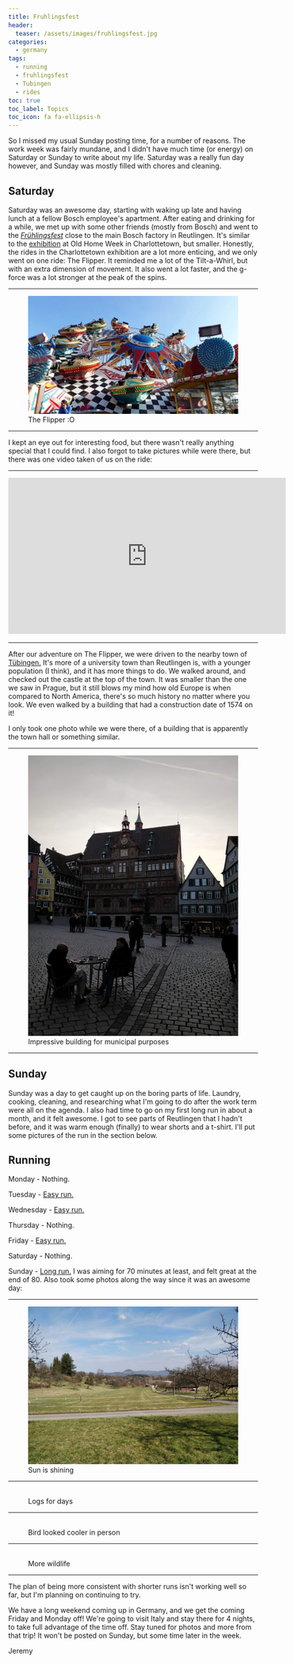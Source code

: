 ```yaml
---
title: Fruhlingsfest
header:
  teaser: /assets/images/fruhlingsfest.jpg
categories:
  - germany
tags:
  - running
  - fruhlingsfest
  - Tubingen
  - rides
toc: true
toc_label: Topics
toc_icon: fa fa-ellipsis-h
---
```


So I missed my usual Sunday posting time, for a number of reasons. The work week was fairly mundane, and I didn't have much time (or energy) on Saturday or Sunday to write about my life. Saturday was a really fun day however, and Sunday was mostly filled with  chores and cleaning.

## Saturday

Saturday was an awesome day, starting with waking up late and having lunch at a fellow Bosch employee's apartment. After eating and drinking for a while, we met up with some other friends (mostly from Bosch) and went to the [_Frühlingsfest_](https://de-de.facebook.com/reutlinger.fruehlingsfest/) close to the main Bosch factory in Reutlingen. It's similar to the [exhibition](http://oldhomeweekpei.com/lineup/midway/) at Old Home Week in Charlottetown, but smaller. Honestly, the rides in the Charlottetown exhibition are a lot more enticing, and we only went on one ride: The Flipper. It reminded me a lot of the Tilt-a-Whirl, but with an extra dimension of movement. It also went a lot faster, and the g-force was a lot stronger at the peak of the spins.

***

<figure class="align-center">
  <img src="/assets/images/fruhlingsfest.jpg" alt="">
  <figcaption>The Flipper :O</figcaption>
</figure>

***

I kept an eye out for interesting food, but there wasn't really anything special that I could find. I also forgot to take pictures while were there, but there was one video taken of us on the ride:

***

<iframe width="560" height="315" src="https://www.youtube.com/embed/1xDSz4HDBdU" frameborder="0" allow="autoplay; encrypted-media" allowfullscreen></iframe>

***

After our adventure on The Flipper, we were driven to the nearby town of [Tübingen.](https://en.wikipedia.org/wiki/T%C3%BCbingen) It's more of a university town than Reutlingen is, with a younger population (I think), and it has more things to do. We walked around, and checked out the castle at the top of the town. It was smaller than the one we saw in Prague, but it still blows my mind how old Europe is when compared to North America, there's so much history no matter where you look. We even walked by a building that had a construction date of 1574 on it!

I only took one photo while we were there, of a building that is apparently the town hall or something similar.

***

<figure class="align-center">
  <img src="/assets/images/tubingen_building.jpg" alt="">
  <figcaption>Impressive building for municipal purposes</figcaption>
</figure>

***


## Sunday

Sunday was a day to get caught up on the boring parts of life. Laundry, cooking, cleaning, and researching what I'm going to do after the work term were all on the agenda. I also had time to go on my first long run in about a month, and it felt awesome. I got to see parts of Reutlingen that I hadn't before, and it was warm enough (finally) to wear shorts and a t-shirt. I'll put some pictures of the run in the section below.

## Running

Monday - Nothing.

Tuesday - [Easy run.](https://www.strava.com/activities/1463161944)

Wednesday - [Easy run.](https://www.strava.com/activities/1464715019)

Thursday - Nothing.

Friday - [Easy run.](https://www.strava.com/activities/1467705744)

Saturday - Nothing.

Sunday - [Long run.](https://www.strava.com/activities/1471293258) I was aiming for 70 minutes at least, and felt great at the end of 80. Also took some photos along the way since it was an awesome day:

***

<figure class="align-center">
  <img src="/assets/images/march_run1.jpg" alt="">
  <figcaption>Sun is shining</figcaption>
</figure>

***

<figure class="align-center">
  <img src="/assets/images/march_run2.jpg" alt="">
  <figcaption>Logs for days</figcaption>
</figure>

***

<figure class="align-center">
  <img src="/assets/images/march_run3.jpg" alt="">
  <figcaption>Bird looked cooler in person</figcaption>
</figure>

***

<figure class="align-center">
  <img src="/assets/images/march_run4.jpg" alt="">
  <figcaption>More wildlife</figcaption>
</figure>

***

The plan of being more consistent with shorter runs isn't working well so far, but I'm planning on continuing to try.

We have a long weekend coming up in Germany, and we get the coming Friday and Monday off! We're going to visit Italy and stay there for 4 nights, to take full advantage of the time off. Stay tuned for photos and more from that trip! It won't be posted on Sunday, but some time later in the week.

Jeremy
